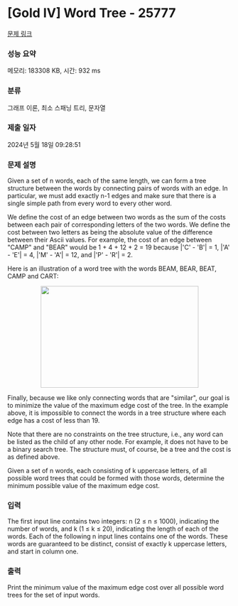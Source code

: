 # [Gold IV] Word Tree - 25777 

[문제 링크](https://www.acmicpc.net/problem/25777) 

### 성능 요약

메모리: 183308 KB, 시간: 932 ms

### 분류

그래프 이론, 최소 스패닝 트리, 문자열

### 제출 일자

2024년 5월 18일 09:28:51

### 문제 설명

<p>Given a set of n words, each of the same length, we can form a tree structure between the words by connecting pairs of words with an edge. In particular, we must add exactly n-1 edges and make sure that there is a single simple path from every word to every other word.</p>

<p>We define the cost of an edge between two words as the sum of the costs between each pair of corresponding letters of the two words. We define the cost between two letters as being the absolute value of the difference between their Ascii values. For example, the cost of an edge between "CAMP" and "BEAR" would be 1 + 4 + 12 + 2 = 19 because |'C' - 'B'| = 1, |'A' - 'E'| = 4, |'M' - 'A'| = 12, and |'P' - 'R'| = 2.</p>

<p>Here is an illustration of a word tree with the words BEAM, BEAR, BEAT, CAMP and CART:</p>

<p style="text-align: center;"><img alt="" src="https://upload.acmicpc.net/713271fc-7e87-4098-93b4-140a2bbd2a26/-/preview/" style="width: 355px; height: 229px;"></p>

<p>Finally, because we like only connecting words that are "similar", our goal is to minimize the value of the maximum edge cost of the tree. In the example above, it is impossible to connect the words in a tree structure where each edge has a cost of less than 19.</p>

<p>Note that there are no constraints on the tree structure, i.e., any word can be listed as the child of any other node. For example, it does not have to be a binary search tree. The structure must, of course, be a tree and the cost is as defined above.</p>

<p>Given a set of n words, each consisting of k uppercase letters, of all possible word trees that could be formed with those words, determine the minimum possible value of the maximum edge cost.</p>

### 입력 

 <p>The first input line contains two integers: n (2 ≤ n ≤ 1000), indicating the number of words, and k (1 ≤ k ≤ 20), indicating the length of each of the words. Each of the following n input lines contains one of the words. These words are guaranteed to be distinct, consist of exactly k uppercase letters, and start in column one.</p>

### 출력 

 <p>Print the minimum value of the maximum edge cost over all possible word trees for the set of input words.</p>


